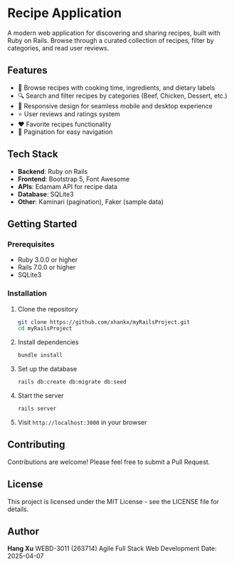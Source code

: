 # Recipe Application

A modern web application for discovering and sharing recipes, built with Ruby on Rails. Browse through a curated collection of recipes, filter by categories, and read user reviews.

## Features
- 🍳 Browse recipes with cooking time, ingredients, and dietary labels
- 🔍 Search and filter recipes by categories (Beef, Chicken, Dessert, etc.)
- 📱 Responsive design for seamless mobile and desktop experience
- ⭐ User reviews and ratings system
- ❤️ Favorite recipes functionality
- 📄 Pagination for easy navigation

## Tech Stack
- **Backend**: Ruby on Rails
- **Frontend**: Bootstrap 5, Font Awesome
- **APIs**: Edamam API for recipe data
- **Database**: SQLite3
- **Other**: Kaminari (pagination), Faker (sample data)

## Getting Started

### Prerequisites
- Ruby 3.0.0 or higher
- Rails 7.0.0 or higher
- SQLite3

### Installation
1. Clone the repository
   ```bash
   git clone https://github.com/xhankx/myRailsProject.git
   cd myRailsProject
   ```

2. Install dependencies
   ```bash
   bundle install
   ```

3. Set up the database
   ```bash
   rails db:create db:migrate db:seed
   ```

4. Start the server
   ```bash
   rails server
   ```

5. Visit `http://localhost:3000` in your browser

## Contributing
Contributions are welcome! Please feel free to submit a Pull Request.

## License
This project is licensed under the MIT License - see the LICENSE file for details.

## Author
**Hang Xu**
WEBD-3011 (263714) Agile Full Stack Web Development
Date: 2025-04-07
